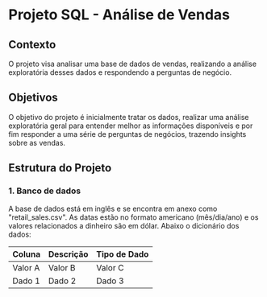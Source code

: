 # Projeto SQL - Análise de Vendas

## Contexto
O projeto visa analisar uma base de dados de vendas, realizando a análise exploratória desses dados e respondendo a perguntas de negócio.
## Objetivos
O objetivo do projeto é inicialmente tratar os dados, realizar uma análise exploratória geral para entender melhor as informações disponíveis e por fim responder a uma série de perguntas de negócios, trazendo insights sobre as vendas.

## Estrutura do Projeto

### 1. Banco de dados
A base de dados está em inglês e se encontra em anexo como "retail_sales.csv". As datas estão no formato americano (mês/dia/ano) e os valores relacionados a dinheiro são em dólar. Abaixo o dicionário dos dados:

| Coluna | Descrição | Tipo de Dado |
|----------|----------|----------|
| Valor A  | Valor B  | Valor C  |
| Dado 1   | Dado 2   | Dado 3   |
